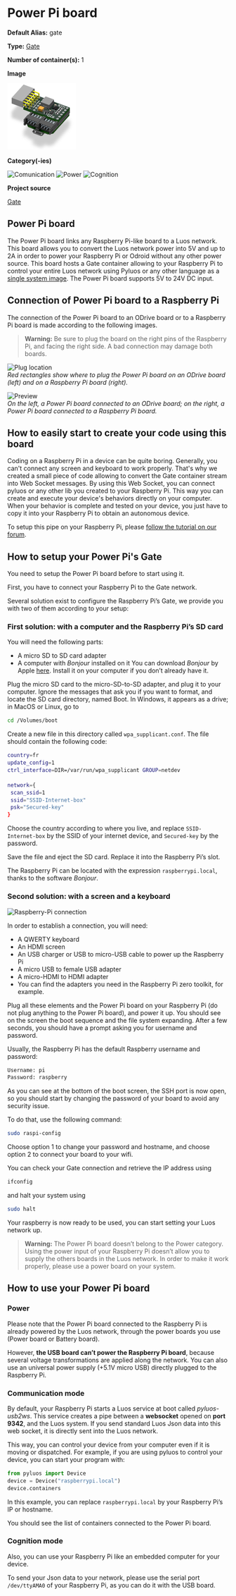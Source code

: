 # Power Pi board
<div class="cust_sheet" markdown="1">
<p class="cust_sheet-title" markdown="1"><strong>Default Alias:</strong> gate</p>
<p class="cust_sheet-title" markdown="1"><strong>Type:</strong> <a href="../../high/containers_list/gate.md">Gate</a></p>
<p class="cust_sheet-title" markdown="1"><strong>Number of container(s):</strong> 1</p>
<p class="cust_sheet-title" markdown="1"><strong>Image</strong></p>
<p class="cust_indent" markdown="1"><img height="150" src="../../../_assets/img/power-pi-container.png"></p>
<p class="cust_sheet-title" markdown="1"><strong>Category(-ies)</strong></p>
<p class="cust_indent" markdown="1">
<img height="50" src="../../../_assets/img/sticker-communication.png" title="Comunication">
<img height="50" src="../../../_assets/img/sticker-power.png" title="Power">
<img height="50" src="../../../_assets/img/sticker-cognition.png" title="Cognition">
</p>
<p class="cust_sheet-title" markdown="1"><strong>Project source </strong></p>
<a class="github-button" data-size="large" aria-label="Star Luos-io/Luos on GitHub" href="https://github.com/Luos-io/Examples/tree/master/Projects/l0/Gate" target="_blank">Gate</a>
</div>

## Power Pi board
The Power Pi board links any Raspberry Pi-like board to a Luos network. This board allows you to convert the Luos network power into 5V and up to 2A in order to power your Raspberry Pi or Odroid without any other power source. This board hosts a Gate container allowing to your Raspberry Pi to control your entire Luos network using Pyluos or any other language as a <a href="https://en.wikipedia.org/wiki/Single_system_image" target="_blank">single system image</a>.
The Power Pi board supports 5V to 24V DC input.

## Connection of Power Pi board to a Raspberry Pi
The connection of the Power Pi board to an ODrive board or to a Raspberry Pi board is made according to the following images.

> **Warning:** Be sure to plug the board on the right pins of the Raspberry Pi, and facing the right side. A bad connection may damage both boards.

![Plug location](../../../_assets/img/power-pi-1.png)<br />
*Red rectangles show where to plug the Power Pi board on an ODrive board (left) and on a Raspberry Pi board (right).*

![Preview](../../../_assets/img/power-pi-2.png)<br />
*On the left, a Power Pi board connected to an ODrive board; on the right, a Power Pi board connected to a Raspberry Pi board.*

## How to easily start to create your code using this board

Coding on a Raspberry Pi in a device can be quite boring. Generally, you can't connect any screen and keyboard to work properly.
That's why we created a small piece of code allowing to convert the Gate container stream into Web Socket messages.
By using this Web Socket, you can connect pyluos or any other lib you created to your Raspberry Pi. This way you can create and execute your device's behaviors directly on your computer.
When your behavior is complete and tested on your device, you just have to copy it into your Raspberry Pi to obtain an autonomous device.

To setup this pipe on your Raspberry Pi, please <a href="https://community.luos.io/t/create-a-web-socket-pipe-to-luos-network-using-raspberry-pi/197" target="_blank">follow the tutorial on our forum</a>.


## How to setup your Power Pi's Gate
You need to setup the Power Pi board before to start using it.

First, you have to connect your Raspberry Pi to the Gate network.

Several solution exist to configure the Raspberry Pi’s Gate, we provide you with two of them according to your setup:

### First solution: with a computer and the Raspberry Pi’s SD card
You will need the following parts:

 - A micro SD to SD card adapter
 - A computer with *Bonjour* installed on it
You can download *Bonjour* by Apple <a href="https://support.apple.com/kb/DL999" target="_blank">here</a>. Install it on your computer if you don’t already have it.

Plug the micro SD card to the micro-SD-to-SD adapter, and plug it to your computer. Ignore the messages that ask you if you want to format, and locate the SD card directory, named Boot. In Windows, it appears as a drive; in MacOS or Linux, go to

```bash
cd /Volumes/boot
```

Create a new file in this directory called `wpa_supplicant.conf`. The file should contain the following code:

```bash
country=fr
update_config=1
ctrl_interface=DIR=/var/run/wpa_supplicant GROUP=netdev

network={
 scan_ssid=1
 ssid="SSID-Internet-box"
 psk="Secured-key"
}
```

Choose the country according to where you live, and replace `SSID-Internet-box` by the SSID of your internet device, and `Secured-key` by the password.

Save the file and eject the SD card. Replace it into the Raspberry Pi’s slot.

The Raspberry Pi can be located with the expression `raspberrypi.local`, thanks to the software *Bonjour*.

### Second solution: with a screen and a keyboard
![Raspberry-Pi connection](../../../_assets/img/rpi-setup.jpg)

In order to establish a connection, you will need:

<ul>
<li>A QWERTY keyboard</li>
<li>An HDMI screen</li>
<li>An USB charger or USB to micro-USB cable to power up the Raspberry Pi</li>
<li>A micro USB to female USB adapter</li>
<li>A micro-HDMI to HDMI adapter</li>
<li>You can find the adapters you need in the Raspberry Pi zero toolkit, for example.</li>
</ul>

Plug all these elements and the Power Pi board on your Raspberry Pi (do not plug anything to the Power Pi board), and power it up. You should see on the screen the boot sequence and the file system expanding. After a few seconds, you should have a prompt asking you for username and password.

Usually, the Raspberry Pi has the default Raspberry username and password:

```bash
Username: pi
Password: raspberry
```

As you can see at the bottom of the boot screen, the SSH port is now open, so you should start by changing the password of your board to avoid any security issue.

To do that, use the following command:

```bash
sudo raspi-config
```

Choose option 1 to change your password and hostname, and choose option 2 to connect your board to your wifi.

You can check your Gate connection and retrieve the IP address using

```bash
ifconfig
```

and halt your system using

```bash
sudo halt
```

Your raspberry is now ready to be used, you can start setting your Luos network up.

> **Warning:** The Power Pi board doesn’t belong to the Power category. Using the power input of your Raspberry Pi doesn’t allow you to supply the others boards in the Luos network. In order to make it work properly, please use a power board on your system.

## How to use your Power Pi board

### Power
Please note that the Power Pi board connected to the Raspberry Pi is already powered by the Luos network, through the power boards you use (Power board or Battery board).

However, **the USB board can’t power the Raspberry Pi board**, because several voltage transformations are applied along the network. You can also use an universal power supply (+5.1V micro USB) directly plugged to the Raspberry Pi.

### Communication mode
By default, your Raspberry Pi starts a Luos service at boot called *pyluos-usb2ws*. This service creates a pipe between a **websocket** opened on **port 9342**, and the Luos system. If you send standard Luos Json data into this web socket, it is directly sent into the Luos network.

This way, you can control your device from your computer even if it is moving or dispatched. For example, if you are using pyluos to control your device, you can start your program with:

```python
from pyluos import Device
device = Device("raspberrypi.local")
device.containers
```

In this example, you can replace `raspberrypi.local` by your Raspberry Pi’s IP or hostname.

You should see the list of containers connected to the Power Pi board.


### Cognition mode
Also, you can use your Raspberry Pi like an embedded computer for your device.

To send your Json data to your network, please use the serial port `/dev/ttyAMA0` of your Raspberry Pi, as you can do it with the USB board.



